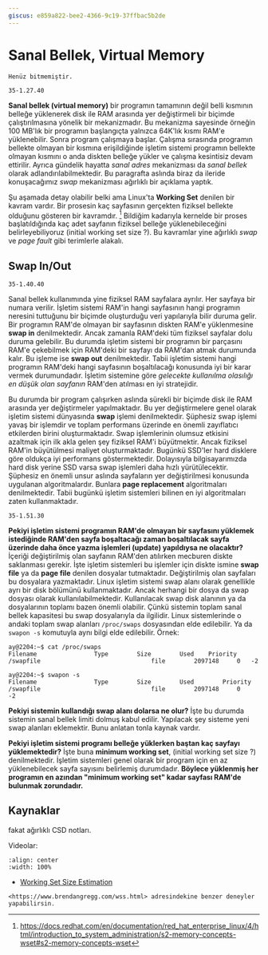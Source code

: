 ```yaml
---
giscus: e859a822-bee2-4366-9c19-37ffbac5b2de
---
```


# Sanal Bellek, Virtual Memory

```{todo}
Henüz bitmemiştir.
```

`35-1.27.40`

**Sanal bellek (virtual memory)** bir programın tamamının değil belli kısmının
belleğe yüklenerek disk ile RAM arasında yer değiştirmeli bir biçimde
çalıştırılmasına yönelik bir mekanizmadır. Bu mekanizma sayesinde örneğin 100
MB'lık bir programın başlangıçta yalnızca 64K'lık kısmı RAM'e yüklenebilir.
Sonra program çalışmaya başlar. Çalışma sırasında programın bellekte olmayan bir
kısmına erişildiğinde işletim sistemi programın bellekte olmayan kısmını o anda
diskten belleğe yükler ve çalışma kesintisiz devam ettirilir. Ayrıca gündelik
hayatta *sanal adres* mekanizması da *sanal bellek* olarak adlandırılabilmektedir.
Bu paragrafta aslında biraz da ileride konuşacağımız *swap* mekanizması ağırlıklı
bir açıklama yaptık.

Şu aşamada detay olabilir belki ama Linux'ta **Working Set** denilen bir kavram
vardır. Bir prosesin kaç sayfasının gerçekten fiziksel bellekte olduğunu
gösteren bir kavramdır. [^1f] Bildiğim kadarıyla kernelde bir proses
başlatıldığında kaç adet sayfanın fiziksel belleğe yüklenebileceğini
belirleyebiliyoruz (initial working set size ?). Bu kavramlar yine ağırlıklı
*swap* ve *page fault* gibi terimlerle alakalı.

## Swap In/Out

`35-1.40.40`

Sanal bellek kullanımında yine fiziksel RAM sayfalara ayrılır. Her sayfaya bir
numara verilir. İşletim sistemi RAM'in hangi sayfasının hangi programın neresini
tuttuğunu bir biçimde oluşturduğu veri yapılarıyla bilir duruma gelir. Bir
programın RAM'de olmayan bir sayfasının diskten RAM'e yüklenmesine **swap in**
denilmektedir. Ancak zamanla RAM'deki tüm fiziksel sayfalar dolu duruma
gelebilir. Bu durumda işletim sistemi bir programın bir parçasını RAM'e
çekebilmek için RAM'deki bir sayfayı da RAM'dan atmak durumunda kalır. Bu işleme
ise **swap out** denilmektedir. Tabii işletim sistemi hangi programın RAM'deki
hangi sayfasının boşaltılacağı konusunda iyi bir karar vermek durumundadır.
İşletim sistemine göre *gelecekte kullanılma olasılığı en düşük olan sayfanın*
RAM'den atılması en iyi stratejidir.

Bu durumda bir program çalışırken aslında sürekli bir biçimde disk ile RAM
arasında yer değiştirmeler yapılmaktadır. Bu yer değiştirmelere genel olarak
işletim sistemi dünyasında **swap** işlemi denilmektedir. Şüphesiz swap işlemi
yavaş bir işlemdir ve toplam performans üzerinde en önemli zayıflatıcı
etkilerden birini oluşturmaktadır. Swap işlemlerinin olumsuz etkisini azaltmak
için ilk akla gelen şey fiziksel RAM'i büyütmektir. Ancak fiziksel RAM'in
büyütülmesi maliyet oluşturmaktadır. Bugünkü SSD'ler hard disklere göre oldukça
iyi performans göstermektedir. Dolayısıyla bilgisayarımızda hard disk yerine SSD
varsa swap işlemleri daha hızlı yürütülecektir. Şüphesiz en önemli unsur aslında
sayfaların yer değiştirilmesi konusunda uygulanan algoritmalardır. Bunlara
**page replacement** algoritmaları denilmektedir. Tabii bugünkü işletim
sistemleri bilinen en iyi algoritmaları zaten kullanmaktadır.

`35-1.51.30`

**Pekiyi işletim sistemi programın RAM'de olmayan bir sayfasını yüklemek
istediğinde RAM'den sayfa boşaltacağı zaman boşaltılacak sayfa üzerinde daha
önce yazma işlemleri (update) yapıldıysa ne olacaktır?** İçeriği değiştirilmiş
olan sayfanın RAM'den atılırken mecburen diskte saklanması gerekir. İşte işletim
sistemleri bu işlemler için diskte ismine **swap file** ya da **page file**
denilen dosyalar tutmaktadır. Değiştirilmiş olan sayfaları bu dosyalara
yazmaktadır. Linux işletim sistemi swap alanı olarak genellikle ayrı bir disk
bölümünü kullanmaktadır. Ancak herhangi bir dosya da swap dosyası olarak
kullanılabilmektedir. Kullanılacak swap disk alanının ya da dosyalarının toplamı
bazen önemli olabilir. Çünkü sistemin toplam sanal bellek kapasitesi bu swap
dosyalarıyla da ilgilidir. Linux sistemlerinde o andaki toplam swap alanları
`/proc/swaps` dosyasından elde edilebilir. Ya da `swapon -s` komutuyla aynı
bilgi elde edilebilir. Örnek:

```shell
ay@2204:~$ cat /proc/swaps
Filename                Type        Size        Used    Priority
/swapfile                               file        2097148     0   -2

ay@2204:~$ swapon -s
Filename                Type        Size        Used        Priority
/swapfile                               file        2097148     0       -2
```

**Pekiyi sistemin kullandığı swap alanı dolarsa ne olur?** İşte bu durumda
sistemin sanal bellek limiti dolmuş kabul edilir. Yapılacak şey sisteme yeni
swap alanları eklemektir. Bunu anlatan tonla kaynak vardır.

**Pekiyi işletim sistemi programı belleğe yüklerken baştan kaç sayfayı
yüklemektedir?** İşte buna **minimum working set**, (initial working set size ?)
denilmektedir. İşletim sistemleri genel olarak bir program için en az
yüklenebilecek sayfa sayısını belirlemiş durumdadır. **Böylece yüklenmiş her
programın en azından "minimum working set" kadar sayfası RAM'de bulunmak
zorundadır.**

## Kaynaklar

[](kaynak.md) fakat ağırlıklı CSD notları.

Videolar:

```{youtube} 5lFnKYCZT5o
:align: center
:width: 100%
```

- [Working Set Size Estimation](https://www.brendangregg.com/wss.html)

```{todo}
<https://www.brendangregg.com/wss.html> adresindekine benzer deneyler
yapabilirsin.
```

[^1f]: <https://docs.redhat.com/en/documentation/red_hat_enterprise_linux/4/html/introduction_to_system_administration/s2-memory-concepts-wset#s2-memory-concepts-wset>
